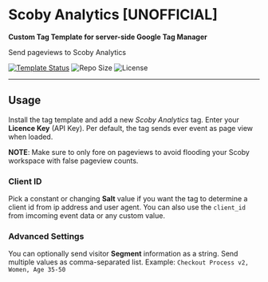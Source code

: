 # Scoby Analytics [UNOFFICIAL]
**Custom Tag Template for server-side Google Tag Manager**

Send pageviews to Scoby Analytics 

[![Template Status](https://img.shields.io/badge/Community%20Template%20Gallery%20Status-beta-orange)](https://tagmanager.google.com/gallery/#/owners/mbaersch/templates/scoby-tag-server) ![Repo Size](https://img.shields.io/github/repo-size/mbaersch/scoby-tag-server) ![License](https://img.shields.io/github/license/mbaersch/scoby-tag-server)
    
---

## Usage
Install the tag template and add a new *Scoby Analytics* tag. Enter your **Licence Key** (API Key). Per default, the tag sends ever event as page view when loaded. 

**NOTE**: Make sure to only fore on pageviews to avoid flooding your Scoby workspace with false pageview counts.   

### Client ID
Pick a constant or changing **Salt** value if you want the tag to determine a client id from ip address and user agent. You can also use the `client_id` from imcoming event data or any custom value.

### Advanced Settings
You can optionally send visitor **Segment** information as a string. Send multiple values as comma-separated list. Example: `Checkout Process v2, Women, Age 35-50`